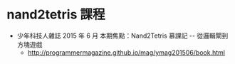 # nand2tetris 課程

* 少年科技人雜誌 2015 年 6 月 本期焦點：Nand2Tetris 慕課記 -- 從邏輯閘到方塊遊戲
    * http://programmermagazine.github.io/mag/ymag201506/book.html

